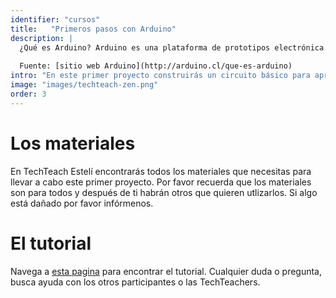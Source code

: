 ```yaml
---
identifier: "cursos"
title:	 "Primeros pasos con Arduino"
description: |
  ¿Qué es Arduino? Arduino es una plataforma de prototipos electrónica de código abierto (open-source) basada en hardware y software flexibles y fáciles de usar. Está pensado para artistas, diseñadores, como hobby y para cualquiera interesado en crear objetos o entornos interactivos. 
  
  Fuente: [sitio web Arduino](http://arduino.cl/que-es-arduino)
intro: "En este primer proyecto construirás un circuito básico para aprender cómo usar Arduino en conjunto con unos LEDs"
image: "images/techteach-zen.png"
order: 3
---
```


# Los materiales
En TechTeach Estelí encontrarás todos los materiales que necesitas para llevar a cabo este primer proyecto. Por favor recuerda que los materiales son para todos y después de ti habrán otros que quieren utlizarlos. Si algo está dañado por favor infórmenos. 

# El tutorial
Navega a [esta pagina](http://arduino.cl/primeros-pasos-con-arduino/) para encontrar el tutorial. Cualquier duda o pregunta, busca ayuda con los otros participantes o las TechTeachers. 

